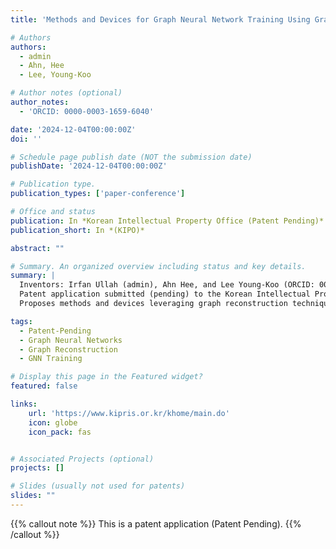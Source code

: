 ```yaml
---
title: 'Methods and Devices for Graph Neural Network Training Using Graph Reconstruction'

# Authors
authors:
  - admin
  - Ahn, Hee
  - Lee, Young-Koo

# Author notes (optional)
author_notes:
  - 'ORCID: 0000-0003-1659-6040'

date: '2024-12-04T00:00:00Z'
doi: ''

# Schedule page publish date (NOT the submission date)
publishDate: '2024-12-04T00:00:00Z'

# Publication type.
publication_types: ['paper-conference']

# Office and status
publication: In *Korean Intellectual Property Office (Patent Pending)*
publication_short: In *(KIPO)*

abstract: ""

# Summary. An organized overview including status and key details.
summary: |
  Inventors: Irfan Ullah (admin), Ahn Hee, and Lee Young-Koo (ORCID: 0000-0003-1659-6040).  
  Patent application submitted (pending) to the Korean Intellectual Property Office on December 4, 2024.  
  Proposes methods and devices leveraging graph reconstruction techniques to enhance training efficiency and accuracy in Graph Neural Networks.

tags:
  - Patent-Pending
  - Graph Neural Networks
  - Graph Reconstruction
  - GNN Training

# Display this page in the Featured widget?
featured: false

links:
    url: 'https://www.kipris.or.kr/khome/main.do'
    icon: globe
    icon_pack: fas


# Associated Projects (optional)
projects: []

# Slides (usually not used for patents)
slides: ""
---
```


{{% callout note %}}
This is a patent application (Patent Pending).
{{% /callout %}}
